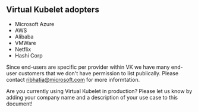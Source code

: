 ## Virtual Kubelet adopters

* Microsoft Azure
* AWS
* Alibaba
* VMWare
* Netflix
* Hashi Corp

Since end-users are specific per provider within VK we have many end-user customers that we don't have permission to list publically. Please contact ribhatia@microsoft.com for more informtation.

Are you currently using Virtual Kubelet in production? Please let us know by adding your company name and a description of your use case to this document!
